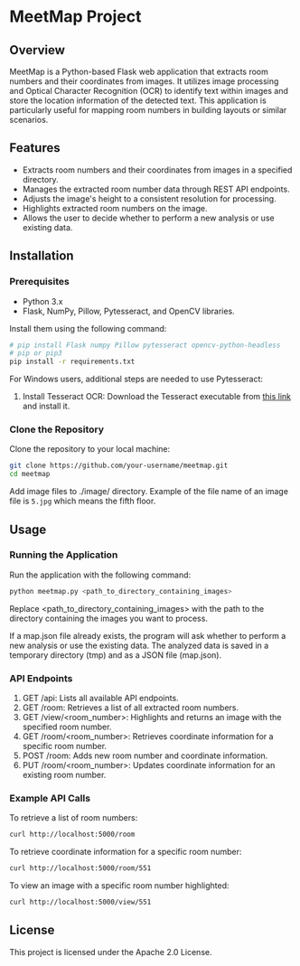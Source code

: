 # MeetMap Project

## Overview
MeetMap is a Python-based Flask web application that extracts room numbers and their coordinates from images. It utilizes image processing and Optical Character Recognition (OCR) to identify text within images and store the location information of the detected text. This application is particularly useful for mapping room numbers in building layouts or similar scenarios.

## Features
- Extracts room numbers and their coordinates from images in a specified directory.
- Manages the extracted room number data through REST API endpoints.
- Adjusts the image's height to a consistent resolution for processing.
- Highlights extracted room numbers on the image.
- Allows the user to decide whether to perform a new analysis or use existing data.

## Installation

### Prerequisites
- Python 3.x
- Flask, NumPy, Pillow, Pytesseract, and OpenCV libraries.

Install them using the following command:
```bash
# pip install Flask numpy Pillow pytesseract opencv-python-headless
# pip or pip3
pip install -r requirements.txt
```
For Windows users, additional steps are needed to use Pytesseract:
1. Install Tesseract OCR: Download the Tesseract executable from [this link](https://github.com/UB-Mannheim/tesseract/wiki) and install it. 


### Clone the Repository
Clone the repository to your local machine:
```bash
git clone https://github.com/your-username/meetmap.git
cd meetmap
```
Add image files to ./image/ directory.
Example of the file name of an image file is `5.jpg` which means the fifth floor.

## Usage

### Running the Application

Run the application with the following command:

```bash
python meetmap.py <path_to_directory_containing_images>
```
Replace <path_to_directory_containing_images> with the path to the directory containing the images you want to process.

If a map.json file already exists, the program will ask whether to perform a new analysis or use the existing data. The analyzed data is saved in a temporary directory (tmp) and as a JSON file (map.json).

### API Endpoints
1. GET /api: Lists all available API endpoints.
1. GET /room: Retrieves a list of all extracted room numbers.
1. GET /view/<room_number>: Highlights and returns an image with the specified room number.
1. GET /room/<room_number>: Retrieves coordinate information for a specific room number.
1. POST /room: Adds new room number and coordinate information.
1. PUT /room/<room_number>: Updates coordinate information for an existing room number.

### Example API Calls
To retrieve a list of room numbers:
```bash
curl http://localhost:5000/room
```

To retrieve coordinate information for a specific room number:
```bash
curl http://localhost:5000/room/551
```

To view an image with a specific room number highlighted:
```bash
curl http://localhost:5000/view/551
```

## License
This project is licensed under the Apache 2.0 License.